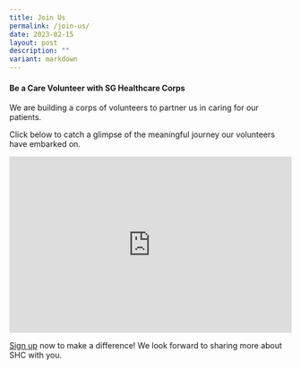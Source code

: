 ```yaml
---
title: Join Us
permalink: /join-us/
date: 2023-02-15
layout: post
description: ""
variant: markdown
---
```

#### Be a Care Volunteer with SG Healthcare Corps

We are building a corps of volunteers to partner us in caring for our patients. &nbsp;

Click below to catch a glimpse of the meaningful journey our volunteers have embarked on. 

<div style="position:relative; display: block; width: 100%">
	<iframe allowfullscreen="" allow="accelerometer; autoplay; clipboard-write; encrypted-media; gyroscope; picture-in-picture; web-share" frameborder="0" title="YouTube video player" src="https://www.youtube.com/embed/at7_rQAl6Eo?si=8SWmZqG2abr-HCjJ" height="315" width="100%">
	</iframe>
</div>

[Sign up](https://www.go.gov.sg/shcvolform) now to make a difference! We look forward to sharing more about SHC with you.